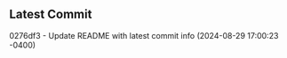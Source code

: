 
## Latest Commit
0276df3 - Update README with latest commit info (2024-08-29 17:00:23 -0400) <Yunxi-Zhou>
